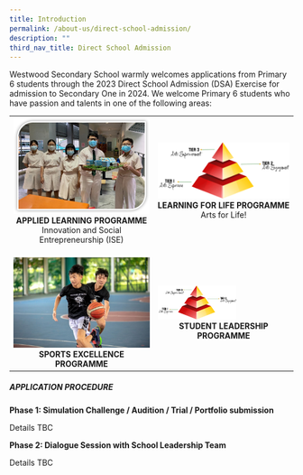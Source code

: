 ```yaml
---
title: Introduction
permalink: /about-us/direct-school-admission/
description: ""
third_nav_title: Direct School Admission
---
```

Westwood Secondary School warmly welcomes applications from Primary 6 students through the 2023 Direct School Admission (DSA) Exercise for admission to Secondary One in 2024.  We welcome Primary 6 students who have passion and talents in one of the following areas:

<table class="table1">
	<tbody>
		<tr>
			<td><img src="/images/ALP2.jpeg" style="width=60%">
				<center><b>APPLIED LEARNING PROGRAMME</b><br>
Innovation and Social Entrepreneurship (ISE)<br>
			</center></td>
			<td><img src="/images/LLP1.png" style="width:100%"><center><b>LEARNING FOR LIFE PROGRAMME</b><br>
Arts for Life!</center></td></tr>
			<tr>
				<td><br><img src="/images/dsa%20sep.jpg" style="width=100%">
					<center><b>SPORTS EXCELLENCE PROGRAMME</b><br></center></td>
				<td><br><img src="/images/LLP1.png" style="width:60%"><center><b>STUDENT LEADERSHIP PROGRAMME</b></center></td>
</tr>
</tbody>
</table>



##### APPLICATION PROCEDURE

**Phase 1: Simulation Challenge / Audition / Trial / Portfolio submission**

Details TBC

**Phase 2: Dialogue Session with School Leadership Team**

Details TBC